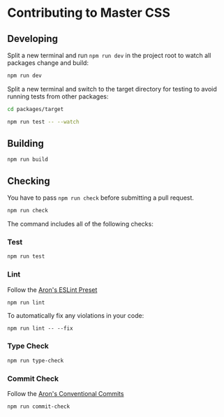 # Contributing to Master CSS

## Developing
Split a new terminal and run `npm run dev` in the project root to watch all packages change and build:
```bash
npm run dev
```
Split a new terminal and switch to the target directory for testing to avoid running tests from other packages:
```bash
cd packages/target
```
```bash
npm run test -- --watch
```

## Building
```
npm run build
```

## Checking
You have to pass `npm run check` before submitting a pull request.
```bash
npm run check
```
The command includes all of the following checks:

### Test
```bash
npm run test
```

### Lint
Follow the [Aron's ESLint Preset](https://github.com/1aron/aronrepo/tree/beta/packages/eslint-config)
```bash
npm run lint
```
To automatically fix any violations in your code:
```
npm run lint -- --fix
```

### Type Check
```bash
npm run type-check
```

### Commit Check
Follow the [Aron's Conventional Commits](https://github.com/1aron/aronrepo/tree/beta/packages/conventional-commits)
```bash
npm run commit-check
```